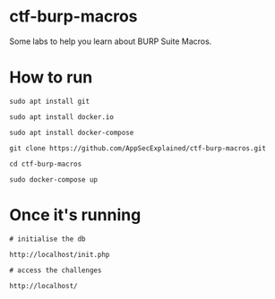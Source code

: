 # ctf-burp-macros
Some labs to help you learn about BURP Suite Macros.

# How to run

```
sudo apt install git

sudo apt install docker.io

sudo apt install docker-compose

git clone https://github.com/AppSecExplained/ctf-burp-macros.git

cd ctf-burp-macros

sudo docker-compose up

```

# Once it's running

```
# initialise the db

http://localhost/init.php

# access the challenges

http://localhost/
```
